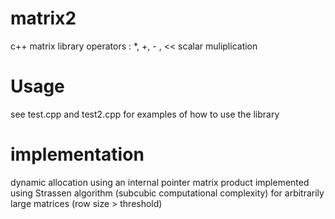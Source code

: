 # matrix2


c++ matrix library
operators : *, +, - , << 
scalar muliplication

# Usage
see test.cpp and test2.cpp for examples of how to use the library

# implementation
dynamic allocation using an internal pointer
matrix product implemented using Strassen algorithm (subcubic computational complexity) for arbitrarily large matrices (row size > threshold)



